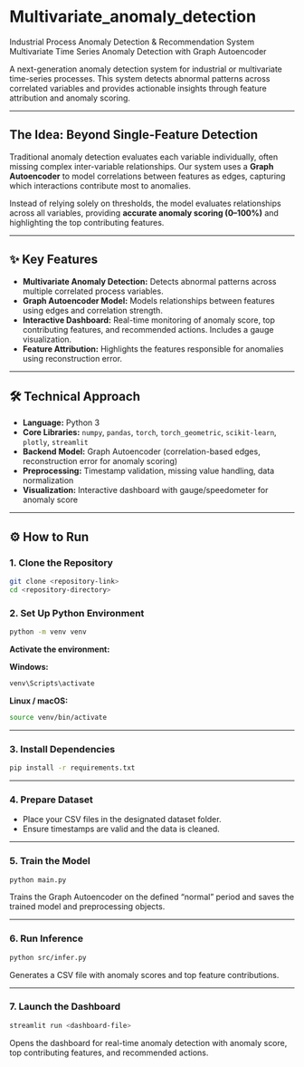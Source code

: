 # Multivariate\_anomaly\_detection

Industrial Process Anomaly Detection & Recommendation System
Multivariate Time Series Anomaly Detection with Graph Autoencoder

A next-generation anomaly detection system for industrial or multivariate time-series processes. This system detects abnormal patterns across correlated variables and provides actionable insights through feature attribution and anomaly scoring.

---

## The Idea: Beyond Single-Feature Detection

Traditional anomaly detection evaluates each variable individually, often missing complex inter-variable relationships.
Our system uses a **Graph Autoencoder** to model correlations between features as edges, capturing which interactions contribute most to anomalies.

Instead of relying solely on thresholds, the model evaluates relationships across all variables, providing **accurate anomaly scoring (0–100%)** and highlighting the top contributing features.


---

## ✨ Key Features

* **Multivariate Anomaly Detection:** Detects abnormal patterns across multiple correlated process variables.
* **Graph Autoencoder Model:** Models relationships between features using edges and correlation strength.
* **Interactive Dashboard:** Real-time monitoring of anomaly score, top contributing features, and recommended actions. Includes a gauge visualization.
* **Feature Attribution:** Highlights the features responsible for anomalies using reconstruction error.

---

## 🛠️ Technical Approach

* **Language:** Python 3
* **Core Libraries:** `numpy`, `pandas`, `torch`, `torch_geometric`, `scikit-learn`, `plotly`, `streamlit`
* **Backend Model:** Graph Autoencoder (correlation-based edges, reconstruction error for anomaly scoring)
* **Preprocessing:** Timestamp validation, missing value handling, data normalization
* **Visualization:** Interactive dashboard with gauge/speedometer for anomaly score

---

## ⚙️ How to Run

### 1. Clone the Repository

```bash
git clone <repository-link>
cd <repository-directory>
```

### 2. Set Up Python Environment

```bash
python -m venv venv
```

**Activate the environment:**

**Windows:**

```bash
venv\Scripts\activate
```

**Linux / macOS:**

```bash
source venv/bin/activate
```

---

### 3. Install Dependencies

```bash
pip install -r requirements.txt
```

---

### 4. Prepare Dataset

* Place your CSV files in the designated dataset folder.
* Ensure timestamps are valid and the data is cleaned.

---

### 5. Train the Model

```bash
python main.py
```

Trains the Graph Autoencoder on the defined “normal” period and saves the trained model and preprocessing objects.

---

### 6. Run Inference

```bash
python src/infer.py
```

Generates a CSV file with anomaly scores and top feature contributions.

---

### 7. Launch the Dashboard

```bash
streamlit run <dashboard-file>
```

Opens the dashboard for real-time anomaly detection with anomaly score, top contributing features, and recommended actions.
